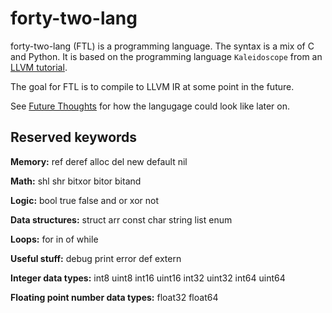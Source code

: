 # forty-two-lang

forty-two-lang (FTL) is a programming language. The syntax is a mix of C and Python.
It is based on the programming language `Kaleidoscope` from an
[LLVM tutorial](https://llvm.org/docs/tutorial/MyFirstLanguageFrontend/index.html).

The goal for FTL is to compile to LLVM IR at some point in the future.

See [Future Thoughts](future_thoughts.md) for how the langugage could look like later on.

## Reserved keywords

**Memory:**
ref
deref
alloc
del
new
default
nil

**Math:**
shl
shr
bitxor
bitor
bitand

**Logic:**
bool
true
false
and
or
xor
not

**Data structures:**
struct
arr
const
char
string
list
enum

**Loops:**
for
in
of
while

**Useful stuff:**
debug
print
error
def
extern

**Integer data types:**
int8
uint8
int16
uint16
int32
uint32
int64
uint64

**Floating point number data types:**
float32
float64
